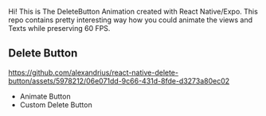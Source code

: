 Hi! This is The DeleteButton Animation created with React Native/Expo. This repo contains pretty interesting way how you could animate the views and Texts while preserving 60 FPS.


## Delete Button



https://github.com/alexandrius/react-native-delete-button/assets/5978212/06e071dd-9c66-431d-8fde-d3273a80ec02



* Animate Button
* Custom Delete Button




